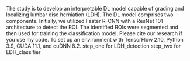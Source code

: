 The study is to develop an interpretable DL model capable of grading and localizing lumbar disc herniation (LDH).
The DL model comprises two components. Initially, we utilized Faster R-CNN with a ResNet 101 architecture to detect the ROI. The identified ROIs were segmented and then used for training the classification model.
Please cite our research if you use my code.
To set up an environment with TensorFlow 2.10, Python 3.9, CUDA 11.1, and cuDNN 8.2.
step_one for LDH_detection
step_two for LDH_classifier

